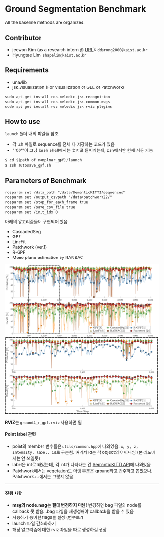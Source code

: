 # Ground Segmentation Benchmark 

All the baseline methods are organized.

## Contributor

* jeewon Kim (as a research intern @ [URL](https://urobot.kaist.ac.kr/)): `ddarong2000@kaist.ac.kr`
* Hyungtae Lim: `shapelim@kaist.ac.kr`

## Requirements

* unavlib
* jsk_visualization (For visualization of GLE of Patchwork)
 
```
sudo apt-get install ros-melodic-jsk-recognition
sudo apt-get install ros-melodic-jsk-common-msgs
sudo apt-get install ros-melodic-jsk-rviz-plugins
```

## How to use

`launch` 폴더 내의 파일들 참조

* 각 .sh 파일로 sequence를 전체 다 저장하는 코드가 있음
* "'00'"이 그냥 bash shell에서는 숫자로 들어가는데, zsh에서만 현재 사용 가능

```asm
$ cd ${path of nonplnar_gpf}/launch
$ zsh autosave_gpf.sh
```

## Parameters of Benchmark

```
rosparam set /data_path "/data/SemanticKITTI/sequences"
rosparam set /output_csvpath "/data/patchwork22/"
rosparam set /stop_for_each_frame true
rosparam set /save_csv_file true
rosparam set /init_idx 0
```

아래의 알고리즘들이 구현되어 있음

* CascadedSeg
* GPF
* LineFit
* Patchwork (ver.1)  
* R-GPF
* Mono plane estimation by RANSAC


![Image text](config/materials/seq00_results.png)

**RVIZ**는 `ground4_r_gpf.rviz` 사용하면 됨!

#### Point label 관련
* point의 member 변수들은 `utils/common.hpp`에 나와있음: `x, y, z, intensity, label, id`로 구분됨. 여기서 id는 각 object의 아이디임 (본 레포에서는 안 쓰일듯)
* label은 int로 돼있는데, 각 int가 나타내는 건 [SemanticKITTI API](https://github.com/PRBonn/semantic-kitti-api/blob/master/config/semantic-kitti.yaml)에 나와있음
* Patchwork에서는 vegetation도 아랫 부분은 ground라고 간주하고 뽑았으나, Patchwork++에서는 그렇지 않음

--- 

#### 진행 사항

* **msg의 node.msg는 절대 변경하지 마셈!** 변경하면 bag 파일의 node를 callback 못 받음...bag 파일을 재생성해야 callback을 받을 수 있음
* 사용하기 용이한 flags들 설정 (변수로?)
* launch 파일 간소화하기
* 해당 알고리즘에 대한 rviz 파일을 따로 생성하길 권장



